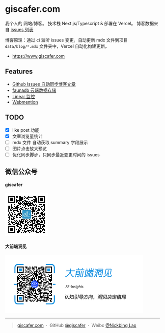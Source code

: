 # giscafer.com

我个人的 网站/博客。 技术栈 Next.js/Typescript & 部署在 Vercel。 博客数据来自 [issues 列表](https://github.com/giscafer/blog/issues)

博客原理：通过 ci 监听 issues 变更，自动更新 mdx 文件到项目 `data/blog/*.mdx` 文件夹中，Vercel 自动化构建更新。

- https://www.giscafer.com

## Features

- [Github Issues 自动同步博客文章](https://mp.weixin.qq.com/s/sMNC20ei_J0XcVdJ0v3Fjw)
- [faunadb 云端数据存储](https://fauna.com/)
- [Linear 监控](https://linear.app/)
- [Webmention](https://webmention.io/)

## TODO

- [x] like post 功能
- [x] 文章浏览量统计
- [ ] mdx 文件 自动获取 summary 字段展示
- [ ] 图片点击放大预览
- [ ] 优化同步脚步，只同步最近变更时间的 issues

## 微信公众号

#### giscafer

<img src="./public/qrcode_for_giscafer.jpg" width="140"/>

#### 大前端洞见

<img src="./public/feinsight.jpg" width="450"/>

---

> [giscafer.com](http://giscafer.com) &nbsp;&middot;&nbsp;
> GitHub [@giscafer](https://github.com/giscafer) &nbsp;&middot;&nbsp;
> Weibo [@Nickbing Lao](https://weibo.com/laohoubin)
